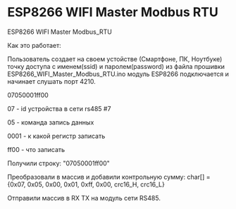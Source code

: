 # ESP8266 WIFI Master Modbus RTU
ESP8266 WIFI Master Modbus_RTU

Как это работает:


Пользователь создает на своем устойстве (Смартфоне, ПК, Ноутбуке) точку доступа с именем(ssid) и паролем(password) из файла прошивки ESP8266_WIFI_Master_Modbus_RTU.ino модуль ESP8266 подключается и начинает слушать порт 4210.


07050001ff00

07		- id устройства в сети rs485 #7

05 		- команда запись данных

0001	- к какой регистр записать

ff00	- что записать


Получили строку: "07050001ff00"

Преобразовали в массив и добавили контрольную сумму: char[] = {0x07, 0x05, 0x00, 0x01, 0xff, 0x00, crc16_H, crc16_L}

Отправили массив в RX TX на модуль сети RS485.

